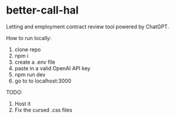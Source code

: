 # better-call-hal


Letting and employment contract review tool powered by ChatGPT.


How to run locally:

1. clone repo
2. npm i
3. create a .env file
4. paste in a valid OpenAI API key
5. npm run dev 
6. go to to localhost:3000

TODO:
1. Host it
3. Fix the cursed .css files
